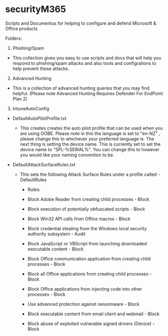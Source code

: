 # securityM365
Scripts and Documentus for helping to configure and defend Microsoft &amp; Office products

Folders: 
1. Phishing/Spam
  - This collection gives you easy to use scripts and docs that will help you respond to phishing/spam attacks and also tools and configrations to help prevent these attacks.
 
2. Advanced Hunting
  - This is a collection of advanced hunting queries that you may find helpful. (Please note Advanced Hunting Requires Defender For EndPoint Plan 2)
  
3. IntuneAutoConfig
  - DefaultAutoPilotProfile.txt
    - This creates creates the auto pilot profile that can be used when you are using OOBE.
      Please note in this the language is set to "en-NZ" , please change this to whichever your preferred language is. The next thing is setting the device name. This is currently set to set the device name to "SPL-%SERIAL%". You can change this to however you would like your naming convention to be. 

  - DefaultAttackSurfaceRules.txt
    - This sets the following Attack Surface Rules under a profile called - DefaultRules
      
      - Rules: 

      - Block Adobe Reader from creating child processes - Block
    
      - Block execution of potentially obfuscated scripts - Block
    
      - Block Win32 API calls from Office macros - Block
    
      - Block credential stealing from the Windows local security authority subsystem - Audit
    
      - Block JavaScript or VBScript from launching downloaded executable content - Block
    
      - Block Office communication application from creating child processes - Block
    
      - Block all Office applications from creating child processes - Block
    
      - Block Office applications from injecting code into other processes - Block
    
      - Use advanced protection against ransomware - Block
    
      - Block executable content from email client and webmail - Block
    
      - Block abuse of exploited vulnerable signed drivers (Device) - Block
    

